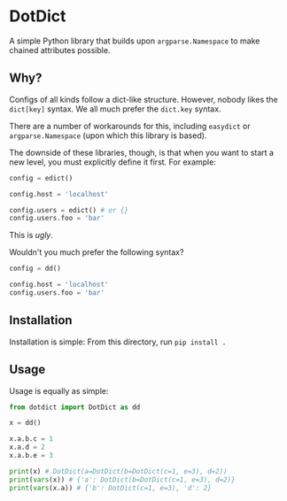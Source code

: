 # DotDict
A simple Python library that builds upon `argparse.Namespace` to make chained attributes possible.

## Why?
Configs of all kinds follow a dict-like structure. 
However, nobody likes the `dict[key]` syntax. We all much prefer the `dict.key` syntax.

There are a number of workarounds for this, including `easydict` or `argparse.Namespace` (upon which this library is based).

The downside of these libraries, though, is that when you want to start a new level, you must explicitly define it first. For example:
``` python
config = edict()

config.host = 'localhost'

config.users = edict() # or {}
config.users.foo = 'bar'
```

This is *ugly*.

Wouldn't you much prefer the following syntax?
``` python
config = dd()

config.host = 'localhost'
config.users.foo = 'bar'
```

## Installation
Installation is simple: From this directory, run `pip install .`

## Usage
Usage is equally as simple:
```python
from dotdict import DotDict as dd

x = dd()

x.a.b.c = 1
x.a.d = 2
x.a.b.e = 3

print(x) # DotDict(a=DotDict(b=DotDict(c=1, e=3), d=2))
print(vars(x)) # {'a': DotDict(b=DotDict(c=1, e=3), d=2)}
print(vars(x.a)) # {'b': DotDict(c=1, e=3), 'd': 2}
```

